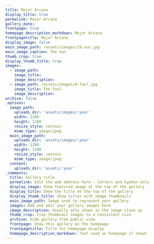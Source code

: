 ```yaml
---
title: Major Arcana
display_title: true
permalink: Major Arcana
gallery_date:
frontpage: true
homepage_description_markdown: Major Arcana
frontpagetitle: Major Arcana
display_image: false
main_image_path: /assets/images/19-sun.jpg
main_image_caption: The Sun
thumb_crop: true
display_thumb_title: true
images:
  - image_path:
    image_title:
    image_description:
  - image_path: /assets/images/0-fool.jpg
    image_title: The Fool
    image_description:
archive: false
_options:
  image_path:
    uploads_dir: 'assets/images/:year'
    width: 1200
    height: 1200
    resize_style: contain
    mime_type: image/jpeg
  main_image_path:
    uploads_dir: 'assets/images/:year'
    width: 1200
    height: 1200
    resize_style: contain
    mime_type: image/jpeg
  content:
    uploads_dir: 'assets/:year'
_comments:
  title: Gallery title
  permalink: Edit the web address here - letters and hyphen only
  display_image: Show featured image at the top of the gallery
  display_title: Show the title at the top of the gallery
  display_thumb_title: Show titles with image thumbnails
  main_image_path: Image used to represent your gallery
  images: Add and edit your gallery images here
  image_description: Usually only shown in the image close up
  thumb_crop: Crop thumbnail images to a consistent size
  archive: Hide gallery from public view
  frontpage: Show this gallery on the homepage
  frontpagetitle: Title for homepage display
  homepage_description_markdown: Text used on homepage if shown
---
```

